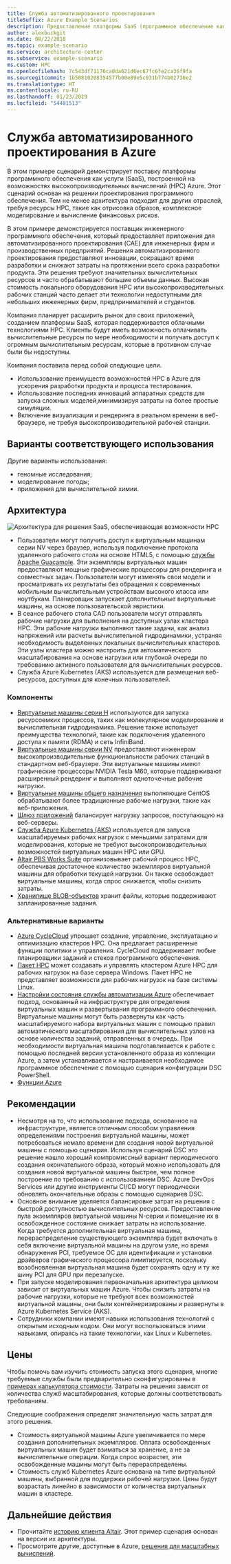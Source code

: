```yaml
---
title: Служба автоматизированного проектирования
titleSuffix: Azure Example Scenarios
description: Предоставление платформы SaaS (программное обеспечение как услуга) для автоматизированного проектирования (CAE) в Azure.
author: alexbuckgit
ms.date: 08/22/2018
ms.topic: example-scenario
ms.service: architecture-center
ms.subservice: example-scenario
ms.custom: HPC
ms.openlocfilehash: 7c543df71176ca0da621d6ec67fc6fe2ca36f9fa
ms.sourcegitcommit: 1b50810208354577b00e89e5c031b774b02736e2
ms.translationtype: HT
ms.contentlocale: ru-RU
ms.lasthandoff: 01/23/2019
ms.locfileid: "54481513"
---
```

# <a name="a-computer-aided-engineering-service-on-azure"></a>Служба автоматизированного проектирования в Azure

В этом примере сценарий демонстрирует поставку платформы программного обеспечения как услуги (SaaS), построенной на возможностях высокопроизводительных вычислений (HPC) Azure. Этот сценарий основан на решении проектирования программного обеспечения. Тем не менее архитектура подходит для других отраслей, требуя ресурсы HPC, такие как отрисовка образов, комплексное моделирование и вычисление финансовых рисков.

В этом примере демонстрируется поставщик инженерного программного обеспечения, который предоставляет приложения для автоматизированного проектирования (CAE) для инженерных фирм и производственных предприятий. Решения автоматизированного проектирования предоставляют инновации, сокращают время разработки и снижают затраты на протяжении всего срока разработки продукта. Эти решения требуют значительных вычислительных ресурсов и часто обрабатывают большие объемы данных. Высокая стоимость локального оборудования HPC или высокопроизводительных рабочих станций часто делает эти технологии недоступными для небольших инженерных фирм, предпринимателей и студентов.

Компания планирует расширить рынок для своих приложений, созданием платформы SaaS, которая поддерживается облачными технологиями HPC. Клиенты будут иметь возможность оплачивать вычислительные ресурсы по мере необходимости и получать доступ к огромным вычислительным ресурсам, которые в противном случае были бы недоступны.

Компания поставила перед собой следующие цели.

- Использование преимуществ возможностей HPC в Azure для ускорения разработки продукта и процесса тестирования.
- Использование последних инноваций аппаратных средств для запуска сложных моделей,минимизируя затраты на более простые симуляции.
- Включение визуализации и рендеринга в реальном времени в веб-браузере, не требуя высокопроизводительной рабочей станции.

## <a name="relevant-use-cases"></a>Варианты соответствующего использования

Другие варианты использования:

- геномные исследования;
- моделирование погоды;
- приложения для вычислительной химии.

## <a name="architecture"></a>Архитектура

![Архитектура для решения SaaS, обеспечивающая возможности HPC][architecture]

- Пользователи могут получить доступ к виртуальным машинам серии NV через браузер, используя подключение протокола удаленного рабочего стола на основе HTML5, с помощью [службы Apache Guacamole](https://guacamole.apache.org/). Эти экземпляры виртуальных машин предоставляют мощные графические процессоры для рендеринга и совместных задач. Пользователи могут изменять свои модели и просматривать их результаты без обращения к современных мобильным вычислительным устройствам высокого класса или ноутбукам. Планировщик запускает дополнительные виртуальные машины, на основе пользовательской эвристики.
- В сеансе рабочего стола CAD пользователи могут отправлять рабочие нагрузки для выполнения на доступных узлах кластера HPC. Эти рабочие нагрузки выполняют такие задачи, как анализ напряжений или расчеты вычислительной гидродинамики, устраняя необходимость выделенных локальных вычислительных кластеров. Эти узлы кластера можно настроить для автоматического масштабирования на основе нагрузки или глубокой очереди по требованию активного пользователя для вычислительных ресурсов.
- Служба Azure Kubernetes (AKS) используется для размещения веб-ресурсов, доступных для конечных пользователей.

### <a name="components"></a>Компоненты

- [Виртуальные машины серии H](/azure/virtual-machines/linux/sizes-hpc) используются для запуска ресурсоемких процессов, таких как молекулярное моделирование и вычислительная гидродинамика. Решение также использует преимущества технологий, такие как подключения удаленного доступа к памяти (RDMA) и сеть InfiniBand.
- [Виртуальные машины серии NV](/azure/virtual-machines/windows/sizes-gpu) предоставляют инженерам высокопроизводительные функциональности рабочих станций в стандартном веб-браузере. Эти виртуальные машины имеют графические процессоры NVIDIA Tesla M60, которые поддерживают расширенный рендеринг и выполняют одноточечные рабочие нагрузки.
- [Виртуальные машины общего назначения](/azure/virtual-machines/linux/sizes-general) выполняющие CentOS обрабатывают более традиционные рабочие нагрузки, такие как веб-приложения.
- [Шлюз приложений](/azure/application-gateway/overview) балансирует нагрузку запросов, поступающую на веб-серверы.
- [Служба Azure Kubernetes (AKS)](/azure/aks/intro-kubernetes) используется для запуска масштабируемых рабочих нагрузок с меньшими затратами для моделирования, которые не требуют высокопроизводительных возможностей виртуальных машин HPC или GPU.
- [Altair PBS Works Suite](https://www.pbsworks.com/PBSProduct.aspx?n=PBS-Works-Suite&c=Overview-and-Capabilities) организовывает рабочий процесс HPC, обеспечивая достаточное количество экземпляров виртуальной машины для обработки текущей нагрузки. Он также освобождает виртуальные машины, когда спрос снижается, чтобы снизить затраты.
- [Хранилище BLOB-объектов](/azure/storage/blobs/storage-blobs-introduction) хранит файлы, которые поддерживают запланированные задания.

### <a name="alternatives"></a>Альтернативные варианты

- [Azure CycleCloud](/azure/cyclecloud/overview) упрощает создание, управление, эксплуатацию и оптимизацию кластеров HPC. Она предлагает расширенные функции политики и управления. CycleCloud поддерживает любые планировщики заданий и стеков программного обеспечения.
- [Пакет HPC](/azure/virtual-machines/windows/hpcpack-cluster-options) может создавать и управлять кластером Azure HPC для рабочих нагрузок на базе сервера Windows. Пакет HPC не представляет возможности для рабочих нагрузок на базе системы Linux.
- [Настройки состояния службы автоматизации Azure](/azure/automation/automation-dsc-overview) обеспечивает подход, основанный на инфраструктуре для определения виртуальных машин и развертывания программного обеспечения. Виртуальные машины могут быть развернуты как часть масштабируемого набора виртуальных машин с помощью правил автоматического масштабирования для вычислительных узлов на основе количества заданий, отправленных в очередь. При необходимости виртуальная машина подготавливается к работе с помощью последней версии установленного образа из коллекции Azure, а затем устанавливается и настраивается необходимое программное обеспечение с помощью сценария конфигурации DSC PowerShell.
- [Функции Azure](/azure/azure-functions/functions-overview)

## <a name="considerations"></a>Рекомендации

- Несмотря на то, что использование подхода, основанное на инфраструктуре, является отличным способом управления определениями построения виртуальной машины, может потребоваться немало времени для создания новой виртуальной машины с помощью сценария. Используя сценарий DSC это решение нашло хороший компромиссный вариант периодического создания окончательного образа, который можно использовать для создания новой виртуальной машины быстрее, чем полное построение по требованию с использованием DSC. Azure DevOps Services или другие инструменты CI/CD могут периодически обновлять окончательные образы с помощью сценариев DSC.
- Основное внимание уделяется балансировке затрат на решения с быстрой доступностью вычислительных ресурсов. Предоставление пула экземпляров виртуальной машины N-серии и помещение их в освобожденное состояние снижает затраты на использование. Когда требуется дополнительная виртуальная машина, перераспределение существующего экземпляра будет включать в себя включение виртуальной машины на другом узле, но время обнаружения PCI, требуемое ОС для идентификации и установки драйверов графического процессора лимитируется, поскольку возобновленная виртуальная машина будет сохранять одну и ту же шину PCI для GPU при перезапуске.
- При запуске моделирования первоначальная архитектура целиком зависит от виртуальных машин Azure. Чтобы снизить затраты на рабочие нагрузки, которые не требуют всех возможностей виртуальной машины, они были контейнеризированы и развернуты в Azure Kubernetes Service (AKS).
- Сотрудники компании имеют навыки использования технологий с открытым исходным кодом. Они могут воспользоваться этими навыками, опираясь на такие технологии, как Linux и Kubernetes.

## <a name="pricing"></a>Цены

Чтобы помочь вам изучить стоимость запуска этого сценария, многие требуемые службы были предварительно сконфигурированы в [примерах калькулятора стоимости][calculator]. Затраты на решения зависят от количества служб масштабирования, которые должны соответствовать требованиям.

Следующие соображения определят значительную часть затрат для этого решения.

- Стоимость виртуальной машины Azure увеличивается по мере создания дополнительных экземпляров. Оплата освобожденных виртуальных машин будет взиматься за хранение, а не за вычислительные операции. Когда спрос возрастет, эти освобожденные машины могут быть перераспределены.
- Стоимость служб Kubernetes Azure основана на типе виртуальной машины, выбранной для поддержки рабочей нагрузки. Цены будут возрастать линейно в зависимости от количества виртуальных машин в кластере.

## <a name="next-steps"></a>Дальнейшие действия

- Прочитайте [историю клиента Altair][source-document]. Этот пример сценария основан на версии их архитектуры.
- Просмотрите другие, доступные в Azure, [решения для масштабных вычислений](https://azure.microsoft.com/solutions/big-compute).

<!-- links -->
[architecture]: ./media/architecture-hpc-saas.png
[source-document]: https://customers.microsoft.com/story/altair-manufacturing-azure
[calculator]: https://azure.com/e/3cb9ccdc893f41ffbcdb00c328178ccf
